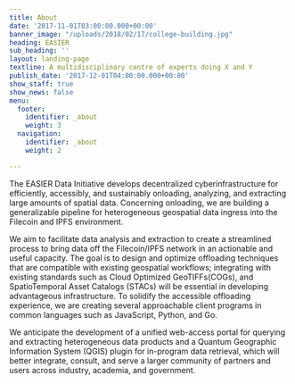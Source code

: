 ```yaml
---
title: About
date: '2017-11-01T03:00:00.000+00:00'
banner_image: "/uploads/2018/02/17/college-building.jpg"
heading: EASIER
sub_heading: ''
layout: landing-page
textline: A multidisciplinary centre of experts doing X and Y
publish_date: '2017-12-01T04:00:00.000+00:00'
show_staff: true
show_news: false
menu:
  footer:
    identifier: _about
    weight: 3
  navigation:
    identifier: _about
    weight: 2

---
```

The EASIER Data Initiative develops decentralized cyberinfrastructure for efficiently, accessibly, and sustainably onloading, analyzing, and extracting large amounts of spatial data. Concerning onloading, we are building a generalizable pipeline for heterogeneous geospatial data ingress into the Filecoin and IPFS environment.

We aim to facilitate data analysis and extraction to create a streamlined process to bring data off the Filecoin/IPFS network in an actionable and useful capacity. The goal is to design and optimize offloading techniques that are compatible with existing geospatial workflows; integrating with existing standards such as Cloud Optimized GeoTIFFs(COGs), and SpatioTemporal Asset Catalogs (STACs) will be essential in developing advantageous infrastructure. To solidify the accessible offloading experience, we are creating several approachable client programs in common languages such as JavaScript, Python, and Go.

We anticipate the development of a unified web-access portal for querying and extracting heterogeneous data products and a Quantum Geographic Information System (QGIS) plugin for in-program data retrieval, which will better integrate, consult, and serve a larger community of partners and users across industry, academia, and government.